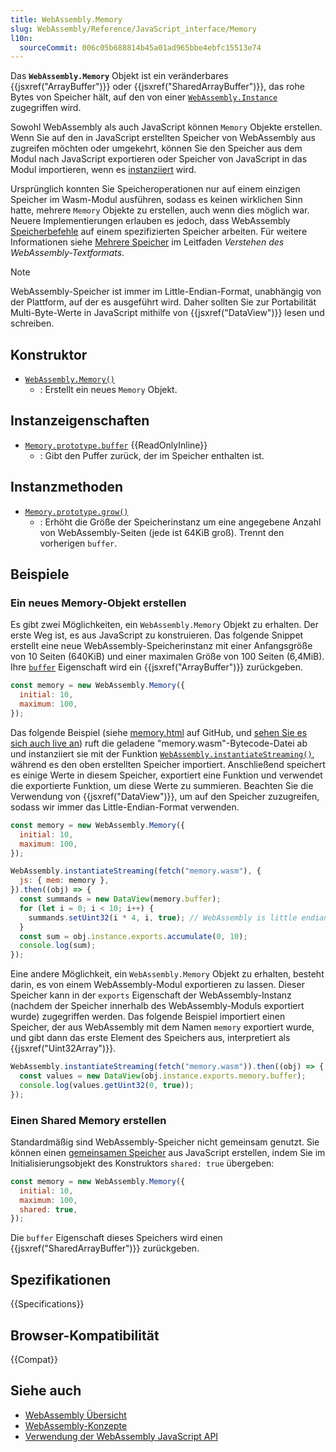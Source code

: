 ```yaml
---
title: WebAssembly.Memory
slug: WebAssembly/Reference/JavaScript_interface/Memory
l10n:
  sourceCommit: 006c05b688814b45a01ad965bbe4ebfc15513e74
---
```


Das **`WebAssembly.Memory`** Objekt ist ein veränderbares {{jsxref("ArrayBuffer")}} oder {{jsxref("SharedArrayBuffer")}}, das rohe Bytes von Speicher hält, auf den von einer [`WebAssembly.Instance`](/de/docs/WebAssembly/Reference/JavaScript_interface/Instance) zugegriffen wird.

Sowohl WebAssembly als auch JavaScript können `Memory` Objekte erstellen.
Wenn Sie auf den in JavaScript erstellten Speicher von WebAssembly aus zugreifen möchten oder umgekehrt, können Sie den Speicher aus dem Modul nach JavaScript exportieren oder Speicher von JavaScript in das Modul importieren, wenn es [instanziiert](/de/docs/WebAssembly/Reference/JavaScript_interface/instantiateStreaming_static) wird.

Ursprünglich konnten Sie Speicheroperationen nur auf einem einzigen Speicher im Wasm-Modul ausführen, sodass es keinen wirklichen Sinn hatte, mehrere `Memory` Objekte zu erstellen, auch wenn dies möglich war.
Neuere Implementierungen erlauben es jedoch, dass WebAssembly [Speicherbefehle](/de/docs/WebAssembly/Reference/Memory) auf einem spezifizierten Speicher arbeiten.
Für weitere Informationen siehe [Mehrere Speicher](/de/docs/WebAssembly/Guides/Understanding_the_text_format#multiple_memories) im Leitfaden _Verstehen des WebAssembly-Textformats_.

> [!NOTE]
> WebAssembly-Speicher ist immer im Little-Endian-Format, unabhängig von der Plattform, auf der es ausgeführt wird. Daher sollten Sie zur Portabilität Multi-Byte-Werte in JavaScript mithilfe von {{jsxref("DataView")}} lesen und schreiben.

## Konstruktor

- [`WebAssembly.Memory()`](/de/docs/WebAssembly/Reference/JavaScript_interface/Memory/Memory)
  - : Erstellt ein neues `Memory` Objekt.

## Instanzeigenschaften

- [`Memory.prototype.buffer`](/de/docs/WebAssembly/Reference/JavaScript_interface/Memory/buffer) {{ReadOnlyInline}}
  - : Gibt den Puffer zurück, der im Speicher enthalten ist.

## Instanzmethoden

- [`Memory.prototype.grow()`](/de/docs/WebAssembly/Reference/JavaScript_interface/Memory/grow)
  - : Erhöht die Größe der Speicherinstanz um eine angegebene Anzahl von WebAssembly-Seiten (jede ist 64KiB groß). Trennt den vorherigen `buffer`.

## Beispiele

### Ein neues Memory-Objekt erstellen

Es gibt zwei Möglichkeiten, ein `WebAssembly.Memory` Objekt zu erhalten. Der erste Weg ist, es aus JavaScript zu konstruieren. Das folgende Snippet erstellt eine neue WebAssembly-Speicherinstanz mit einer Anfangsgröße von 10 Seiten (640KiB) und einer maximalen Größe von 100 Seiten (6,4MiB). Ihre [`buffer`](/de/docs/WebAssembly/Reference/JavaScript_interface/Memory/buffer) Eigenschaft wird ein {{jsxref("ArrayBuffer")}} zurückgeben.

```js
const memory = new WebAssembly.Memory({
  initial: 10,
  maximum: 100,
});
```

Das folgende Beispiel (siehe [memory.html](https://github.com/mdn/webassembly-examples/blob/main/js-api-examples/memory.html) auf GitHub, und [sehen Sie es sich auch live an](https://mdn.github.io/webassembly-examples/js-api-examples/memory.html)) ruft die geladene "memory.wasm"-Bytecode-Datei ab und instanziiert sie mit der Funktion [`WebAssembly.instantiateStreaming()`](/de/docs/WebAssembly/Reference/JavaScript_interface/instantiateStreaming_static), während es den oben erstellten Speicher importiert. Anschließend speichert es einige Werte in diesem Speicher, exportiert eine Funktion und verwendet die exportierte Funktion, um diese Werte zu summieren. Beachten Sie die Verwendung von {{jsxref("DataView")}}, um auf den Speicher zuzugreifen, sodass wir immer das Little-Endian-Format verwenden.

```js
const memory = new WebAssembly.Memory({
  initial: 10,
  maximum: 100,
});

WebAssembly.instantiateStreaming(fetch("memory.wasm"), {
  js: { mem: memory },
}).then((obj) => {
  const summands = new DataView(memory.buffer);
  for (let i = 0; i < 10; i++) {
    summands.setUint32(i * 4, i, true); // WebAssembly is little endian
  }
  const sum = obj.instance.exports.accumulate(0, 10);
  console.log(sum);
});
```

Eine andere Möglichkeit, ein `WebAssembly.Memory` Objekt zu erhalten, besteht darin, es von einem WebAssembly-Modul exportieren zu lassen. Dieser Speicher kann in der `exports` Eigenschaft der WebAssembly-Instanz (nachdem der Speicher innerhalb des WebAssembly-Moduls exportiert wurde) zugegriffen werden. Das folgende Beispiel importiert einen Speicher, der aus WebAssembly mit dem Namen `memory` exportiert wurde, und gibt dann das erste Element des Speichers aus, interpretiert als {{jsxref("Uint32Array")}}.

```js
WebAssembly.instantiateStreaming(fetch("memory.wasm")).then((obj) => {
  const values = new DataView(obj.instance.exports.memory.buffer);
  console.log(values.getUint32(0, true));
});
```

### Einen Shared Memory erstellen

Standardmäßig sind WebAssembly-Speicher nicht gemeinsam genutzt. Sie können einen [gemeinsamen Speicher](/de/docs/WebAssembly/Guides/Understanding_the_text_format#shared_memories) aus JavaScript erstellen, indem Sie im Initialisierungsobjekt des Konstruktors `shared: true` übergeben:

```js
const memory = new WebAssembly.Memory({
  initial: 10,
  maximum: 100,
  shared: true,
});
```

Die `buffer` Eigenschaft dieses Speichers wird einen {{jsxref("SharedArrayBuffer")}} zurückgeben.

## Spezifikationen

{{Specifications}}

## Browser-Kompatibilität

{{Compat}}

## Siehe auch

- [WebAssembly Übersicht](/de/docs/WebAssembly)
- [WebAssembly-Konzepte](/de/docs/WebAssembly/Guides/Concepts)
- [Verwendung der WebAssembly JavaScript API](/de/docs/WebAssembly/Guides/Using_the_JavaScript_API)
